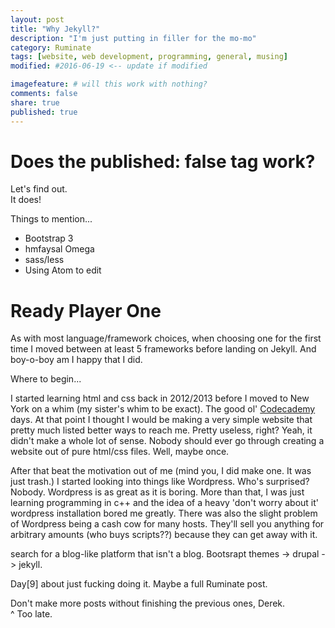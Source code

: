 ```yaml
---
layout: post
title: "Why Jekyll?"
description: "I'm just putting in filler for the mo-mo"
category: Ruminate
tags: [website, web development, programming, general, musing]
modified: #2016-06-19 <-- update if modified

imagefeature: # will this work with nothing?
comments: false
share: true
published: true
---
```


# Does the published: false tag work?

Let's find out.  
It does!

Things to mention...
- Bootstrap 3
- hmfaysal Omega
- sass/less
- Using Atom to edit

# Ready Player One

As with most language/framework choices, when choosing one for the first time I moved between at least 5 frameworks before landing on Jekyll. And boy-o-boy am I happy that I did.

Where to begin...

I started learning html and css back in 2012/2013 before I moved to New York on a whim (my sister's whim to be exact). The good ol' [Codecademy](https://www.codecademy.com/) days. At that point I thought I would be making a very simple website that pretty much listed better ways to reach me. Pretty useless, right? Yeah, it didn't make a whole lot of sense. Nobody should ever go through creating a website out of pure html/css files. Well, maybe once.

After that beat the motivation out of me (mind you, I did make one. It was just trash.) I started looking into things like Wordpress. Who's surprised? Nobody. Wordpress is as great as it is boring. More than that, I was just learning programming in c++ and the idea of a heavy \'don't worry about it\' wordpress installation bored me greatly. There was also the slight problem of Wordpress being a cash cow for many hosts. They'll sell you anything for arbitrary amounts (who buys scripts??) because they can get away with it.

search for a blog-like platform that isn't a blog. Bootsrapt themes -> drupal -> jekyll.

Day[9] about just fucking doing it. Maybe a full Ruminate post.

Don't make more posts without finishing the previous ones, Derek.  
^ Too late.
